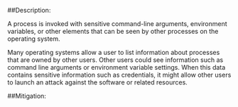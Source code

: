 ##Description:

A process is invoked with sensitive command-line arguments, environment variables, or other elements that can be seen by other processes on the operating system.

Many operating systems allow a user to list information about processes that are owned by other users. Other users could see information such as command line arguments or environment variable settings. When this data contains sensitive information such as credentials, it might allow other users to launch an attack against the software or related resources.

##Mitigation:
